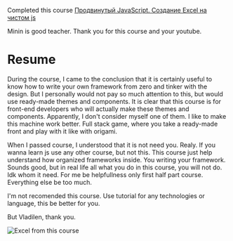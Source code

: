 Completed this course [Продвинутый JavaScript. Создание Excel на чистом js](https://result.school/products/advanced-js)

Minin is good teacher. Thank you for this course and your youtube.

# Resume

During the course, I came to the conclusion that it is certainly useful to know how to write your own framework from zero and tinker with the design. 
But I personally would not pay so much attention to this, but would use ready-made themes and components. 
It is clear that this course is for front-end developers who will actually make these themes and components. 
Apparently, I don't consider myself one of them. I like to make this machine work better. Full stack game, where you take a ready-made front and play with it like with origami.

When I passed course, I understood that it is not need you. Realy. If you wanna learn js use any other course, but not this. This course just help understand how organized frameworks inside. You writing your framework. Sounds good, but in real life all what you do in this course, you will not do. Idk whom it need. For me be helpfullness only first half part course. Everything else be too much.

I'm not recomended this course. Use tutorial for any technologies or language, this be better for you.

But Vladilen, thank you.

![Excel from this course](https://github.com/user-attachments/assets/b4641c6a-a587-486d-ba38-ee659e863a6e)
